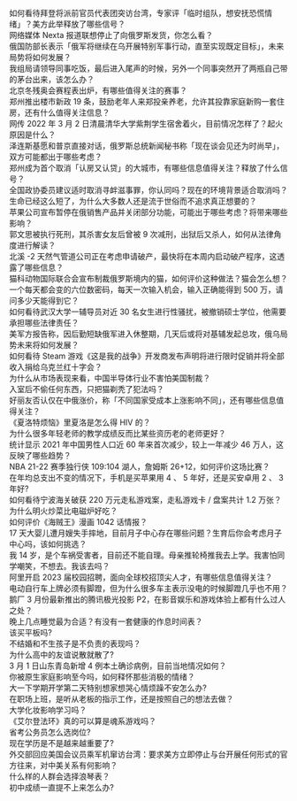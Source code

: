 如何看待拜登将派前官员代表团突访台湾，专家评「临时组队，想安抚恐慌情绪」？美方此举释放了哪些信号？  
网络媒体 Nexta 报道联想停止了向俄罗斯发货，你怎么看？  
俄国防部长表示「俄军将继续在乌开展特别军事行动，直至实现既定目标」，未来局势将如何发展？  
我组局请领导同事吃饭，最后进入尾声的时候，另外一个同事突然开了两瓶自己带的茅台出来，该怎么办？  
北京冬残奥会赛程表出炉，有哪些值得关注的赛事？  
郑州推出楼市新政 19 条，鼓励老年人来郑投亲养老，允许其投靠家庭新购一套住房，还有什么值得关注信息？  
网传 2022 年 3 月 2 日清晨清华大学紫荆学生宿舍着火，目前情况怎样了？起火原因是什么？  
泽连斯基愿和普京直接对话，俄罗斯总统新闻秘书称「现在谈会见还为时尚早」，双方可能都出于哪些考虑？  
郑州成为首个取消「认房又认贷」的大城市，有哪些信息值得关注？释放了什么信号？  
全国政协委员建议适时取消寻衅滋事罪，你认同吗？现在的环境背景适合取消吗？  
生命已经这么短了，为什么大多数人还是流于世俗而不追求真正想要的？  
苹果公司宣布暂停在俄销售产品并关闭部分功能，可能出于哪些考虑？将带来哪些影响？  
郭文思被执行死刑，其杀害女友后曾被 9 次减刑，出狱后又杀人，如何从法律角度进行解读？  
北溪 -2 天然气管道公司正在考虑申请破产，最快将在本周内启动破产程序，这透露了哪些信息？  
猫科动物国际联合会宣布制裁俄罗斯境内的猫，如何评价这种做法？猫会怎么想？  
一个每天都会变的六位数密码，每天一次输入机会，输入正确能得到 500 万，请问多少天能得到它？  
如何看待武汉大学一辅导员对近 30 名女生进行性骚扰，被撤销硕士学位，他需要承担哪些法律责任？  
美军方报告称，因后勤短缺俄军进入休整期，几天后或将对基辅发起总攻，俄乌局势未来将如何发展？  
如何看待 Steam 游戏《这是我的战争》开发商发布声明将进行限时促销并将全部收入捐给乌克兰红十字会？  
为什么从市场表现来看，中国半导体行业不害怕美国制裁？  
入室后不偷任何东西，只把猫剃秃了犯法吗？  
好丽友否认仅在中俄涨价，称「不同国家受成本上涨影响不同」，还有哪些信息值得关注？  
《夏洛特烦恼》里夏洛是怎么得 HIV 的？  
为什么很多年轻老师的教学成绩反而比某些资历老的老师更好？  
统计显示 2021 年中国男性人口近 60 年来首次减少，较上一年减少 46 万人，这反映了哪些趋势？  
NBA 21-22 赛季独行侠 109:104 湖人，詹姆斯 26+12，如何评价这场比赛？  
在年均总支出不变的情况下，手机是买苹果用 4 、 5 年好，还是买安卓用 2 、 3 年好?  
如何看待宁波海关破获 220 万元走私游戏案，走私游戏卡 / 盘案共计 1.2 万张？  
为什么明火炒菜比电磁炉好吃？  
如何评价《海贼王》漫画 1042 话情报？  
17 天大婴儿遭月嫂失手摔地，目前月子中心存在哪些问题？生育后你会考虑月子中心吗，该如何挑选？  
我 14 岁，是个车祸受害者，目前还不能自理。母亲推轮椅推我去上学。我害怕同学嘲笑，不想去。我该去吗？  
阿里开启 2023 届校园招聘，面向全球校招顶尖人才，有哪些信息值得关注？  
电动自行车上牌必须有脚蹬，但为什么很多车主表示没电的时候脚蹬几乎也不用？  
鹅厂 3 月份最新推出的腾讯极光投影 P2，在影音娱乐和游戏体验上都有什么过人之处？  
晚上几点睡觉最为合适？有没有一套健康的作息时间表？  
该买平板吗?  
不结婚和不生孩子是不负责的表现吗？  
为什么高中的友谊说散就散了?  
3 月 1 日山东青岛新增 4 例本土确诊病例，目前当地情况如何？  
你被原生家庭影响至今吗，如何释怀那些消极的情绪？  
大一下学期开学第二天特别想家想哭心情烦躁不安怎么办?  
在职场上班，是听从老板的指示工作，还是按照自己的想法去做？  
大学化妆影响学习吗？  
《艾尔登法环》真的可以算是魂系游戏吗？  
省考公务员怎么选岗位?  
现在学历是不是越来越重要了?  
外交部回应美国会议员乘军机窜访台湾：要求美方立即停止与台开展任何形式的官方往来，对中美关系有何影响？  
什么样的人群会选择浪琴表？  
初中成绩一直提不上来怎么办?  

